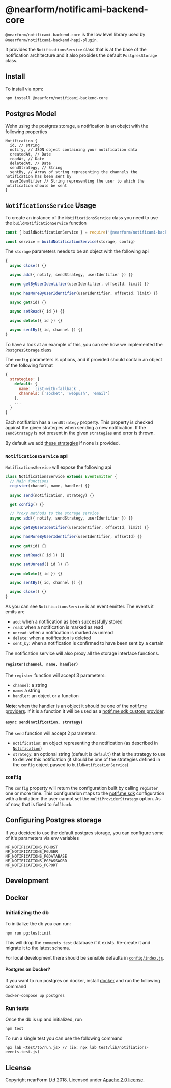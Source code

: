 # @nearform/notificami-backend-core

`@nearform/notificami-backend-core` is the low level library used by `@nearform/notificami-backend-hapi-plugin`.

It provides the `NotificationsService` class that is at the base of the notification architecture and it also probides the default `PostgresStorage` class.

## Install

To install via npm:

```
npm install @nearform/notificami-backend-core
```

## Postgres Model

Wehn using the postgres storage, a notification is an obejct with the following properties

```
Notification {
  id, // string
  notify, // JSON object containing your notification data
  createdAt, // Date
  readAt, // Date
  deletedAt, // Date
  sendStrategy, // String
  sentBy, // Array of string representing the channels the notification has been sent by
  userIdentifier // String representing the user to which the notification should be sent
}
```

## `NotificationsService` Usage

To create an instance of the `NotificationsService` class you need to use the `buildNotificationService` function

```javascript
const { buildNotificationService } = require('@nearform/notificami-backend-core')

const service = buildNotificationService(storage, config)
```

The `storage` parameters needs to be an object with the following api

```javascript
{
  async close() {}

  async add({ notify, sendStrategy, userIdentifier }) {}

  async getByUserIdentifier(userIdentifier, offsetId, limit) {}

  async hasMoreByUserIdentifier(userIdentifier, offsetId, limit) {}

  async get(id) {}

  async setRead({ id }) {}

  async delete({ id }) {}

  async sentBy({ id, channel }) {}
}
```

To have a look at an example of this, you can see how we implemented the [`PostgresStorage` class](https://github.com/nearform/notificami/blob/master/packages/notificami-backend-core/lib/postgres-storage.js)

The `config` parameters is options, and if provided should contain an object of the following format

```javascript
{
  strategies: {
    default: {
      name: 'list-with-fallback',
      channels: ['socket', 'webpush', 'email']
    },
    ...
  }
}
```

Each notifiation has a `sendStrategy` property. This property is checked against the given strategies when sending a new notification. If the `sendStrategy` is not present in the given `strategies` and error is thrown.

By default we add [these strategies](https://github.com/nearform/notificami/blob/master/packages/notificami-backend-core/config/index.js#L26-L31) if none is provided.

### `NotificationsService` api

`NotificationsService` will expose the following api

```javascript
class NotificationsService extends EventEmitter {
  // Main functions
  register(channel, name, handler) {}

  async send(notification, strategy) {}

  get config() {}

  // Proxy methods to the storage service
  async add({ notify, sendStrategy, userIdentifier }) {}

  async getByUserIdentifier(userIdentifier, offsetId, limit) {}

  async hasMoreByUserIdentifier(userIdentifier, offsetId) {}

  async get(id) {}

  async setRead({ id }) {}

  async setUnread({ id }) {}

  async delete({ id }) {}

  async sentBy({ id, channel }) {}

  async close() {}
}
```

As you can see `NotificationsService` is an event emitter. The events it emits are

- `add`: when a notification as been successfully stored
- `read`: when a notification is marked as read
- `unread`: when a notification is marked as unread
- `delete`: when a notification is deleted
- `sent_by`: when a notification is confirmed to have been sent by a certain

The notification service will also proxy all the storage interface functions.

#### `register(channel, name, handler)`

The `register` function will accept 3 parameters:

- `channel`: a string
- `name`: a string
- `handler`: an object or a function

**Note**: when the handler is an object it should be one of the [notif.me providers](https://github.com/notifme/notifme-sdk#2-providers). If it is a function it will be used as a [notif.me sdk custom provider](https://github.com/notifme/notifme-sdk#2-providers).

#### `async send(notification, strategy)`

The `send` function will accept 2 parameters:

- `notification`: an object representing the notification (as described in [`Notification`](#Postgres-Model))
- `strategy`: an optional string (default is `default`) that is the strategy to use to deliver this notification (it should be one of the strategies defined in the `config` object passed to `buildNotificationService`)

### `config`

The `config` property will return the configuration built by calling `register` one or more time. This configurarion maps to the [notif.me sdk](https://github.com/notifme/notifme-sdk) configuration with a limitation: the user cannot set the `multiProviderStrategy` option. As of now, that is fixed to `fallback`.

## Configuring Postgres storage

If you decided to use the default postgres storage, you can configure some of it's parameters via env variables

```
NF_NOTIFICATIONS_PGHOST
NF_NOTIFICATIONS_PGUSER
NF_NOTIFICATIONS_PGDATABASE
NF_NOTIFICATIONS_PGPASSWORD
NF_NOTIFICATIONS_PGPORT
```

## Development

## Docker

### Initializing the db

To initialize the db you can run:

```
npm run pg:test:init
```

This will drop the `comments_test` database if it exists. Re-create it and migrate it to the latest schema.

For local development there should be sensible defaults in [`config/index.js`](./config/index.js).

#### Postgres on Docker?

If you want to run postgres on docker, install [docker](https://docs.docker.com/install/) and run the following command

```
docker-compose up postgres
```

### Run tests

Once the db is up and initialized, run

```
npm test
```

To run a single test you can use the following command

```
npx lab <test/to/run.js> // (ie: npx lab test/lib/notifiations-events.test.js)
```

## License

Copyright nearForm Ltd 2018. Licensed under [Apache 2.0 license][license].

[license]: ./LICENSE.md
